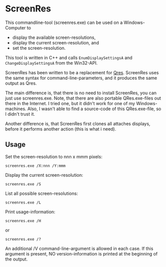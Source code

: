 # ScreenRes

This commandline-tool (screenres.exe) can be used on a Windows-Computer to 

- display the available screen-resolutions,
- display the current screen-resolution, and
- set the screen-resolution.

This tool is written in C++ and calls `EnumDisplaySettingsA` and 
`ChangeDisplaySettingsA` from the Win32-API.

ScreenRes has been written to be a replacement for 
[Qres](http://qres.sourceforge.net/). ScreenRes uses the same syntax for 
command-line-parameters, and it produces the same output as Qres. 

The main difference is, that there is no need to install ScreenRes, you can 
just use screenres.exe. Note, that there are also portable QRes.exe-files out 
there in the Internet. I tried one, but it didn't work for one of my 
Windows-machines. Also, I wasn't able to find a source-code of this 
QRes.exe-file, so I didn't trust it.

Another difference is, that ScreenRes first clones all attaches displays, 
before it performs another action (this is what i need).

## Usage

Set the screen-resolution to nnn x mmm pixels:
```
screenres.exe /X:nnn /Y:mmm
```

Display the current screen-resolution:
```
screenres.exe /S
```

List all possible screen-resolutions:
```
screenres.exe /L
```

Print usage-information:
```
screenres.exe /H
```
or
```
screenres.exe /?
```

An additional /V command-line-argument is allowed in each case. If this argument is present, NO version-information is printed at the beginning of the output.
